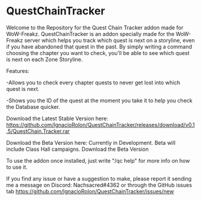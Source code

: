 # QuestChainTracker
Welcome to the Repository for the Quest Chain Tracker addon made for WoW-Freakz.
QuestChainTracker is an addon specially made for the WoW-Freakz server which helps you track which quest is next on a storyline, even if you have abandoned that quest in the past. By simply writing a command choosing the chapter you want to check, you'll be able to see which quest is next on each Zone Storyline.

Features:

-Allows you to check every chapter quests to never get lost into which quest is next.

-Shows you the ID of the quest at the moment you take it to help you check the Database quicker.	


Download the Latest Stable Version here: https://github.com/IgnacioRolon/QuestChainTracker/releases/download/v0.1.5/QuestChain.Tracker.rar

Download the Beta Version here: Currently in Development. Beta will include Class Hall campaigns.	Download the Beta Version

To use the addon once installed, just write "/qc help" for more info on how to use it. 

If you find any issue or have a suggestion to make, please report it sending me a message on Discord: Nachsacred#4362 or through the GitHub issues tab https://github.com/IgnacioRolon/QuestChainTracker/issues/new
